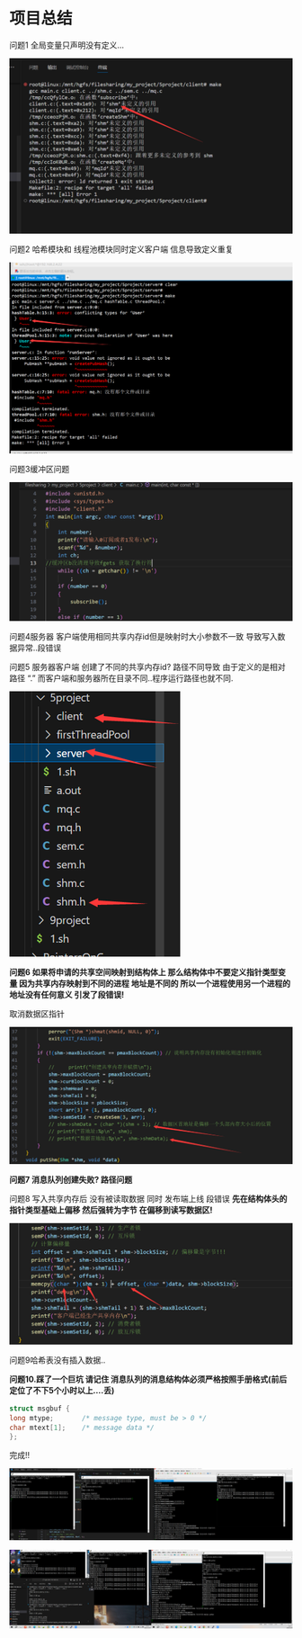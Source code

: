 # 项目总结

问题1 全局变量只声明没有定义…

![Untitled](%E9%A1%B9%E7%9B%AE%E6%80%BB%E7%BB%93%203a5e49fd4c15450184c59a5c6654c808/Untitled.png)

问题2 哈希模块和 线程池模块同时定义客户端 信息导致定义重复

![Untitled](%E9%A1%B9%E7%9B%AE%E6%80%BB%E7%BB%93%203a5e49fd4c15450184c59a5c6654c808/Untitled%201.png)

问题3缓冲区问题

![Untitled](%E9%A1%B9%E7%9B%AE%E6%80%BB%E7%BB%93%203a5e49fd4c15450184c59a5c6654c808/Untitled%202.png)

问题4服务器 客户端使用相同共享内存id但是映射时大小参数不一致 导致写入数据异常..段错误

问题5 服务器客户端 创建了不同的共享内存id? 路径不同导致  由于定义的是相对路径 “.” 而客户端和服务器所在目录不同..程序运行路径也就不同.

![Untitled](%E9%A1%B9%E7%9B%AE%E6%80%BB%E7%BB%93%203a5e49fd4c15450184c59a5c6654c808/Untitled%203.png)

**问题6   如果将申请的共享空间映射到结构体上  那么结构体中不要定义指针类型变量 因为共享内存映射到不同的进程 地址是不同的   所以一个进程使用另一个进程的地址没有任何意义 引发了段错误!**

取消数据区指针

![Untitled](%E9%A1%B9%E7%9B%AE%E6%80%BB%E7%BB%93%203a5e49fd4c15450184c59a5c6654c808/Untitled%204.png)

**问题7 消息队列创建失败? 路径问题**

问题8 写入共享内存后 没有被读取数据 同时 发布端上线 段错误 **先在结构体头的指针类型基础上偏移 然后强转为字节 在偏移到读写数据区!**

![Untitled](%E9%A1%B9%E7%9B%AE%E6%80%BB%E7%BB%93%203a5e49fd4c15450184c59a5c6654c808/Untitled%205.png)

问题9哈希表没有插入数据..

**问题10.踩了一个巨坑 请记住 消息队列的消息结构体必须严格按照手册格式(前后定位了不下5个小时以上….丢)**

```c
struct msgbuf {
long mtype;       /* message type, must be > 0 */
char mtext[1];    /* message data */
};
```

完成!!

![Untitled](%E9%A1%B9%E7%9B%AE%E6%80%BB%E7%BB%93%203a5e49fd4c15450184c59a5c6654c808/Untitled%206.png)

![Untitled](%E9%A1%B9%E7%9B%AE%E6%80%BB%E7%BB%93%203a5e49fd4c15450184c59a5c6654c808/Untitled%207.png)